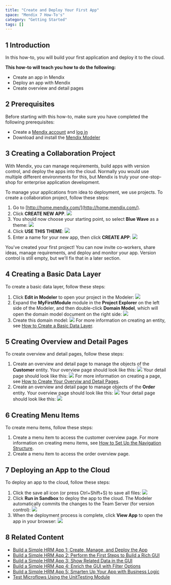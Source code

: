 ```yaml
---
title: "Create and Deploy Your First App"
space: "Mendix 7 How-To's"
category: "Getting Started"
tags: []
---
```


## 1 Introduction

In this how-to, you will build your first application and deploy it to the cloud.

**This how-to will teach you how to do the following:**

* Create an app in Mendix
* Deploy an app with Mendix
* Create overview and detail pages

## 2 Prerequisites

Before starting with this how-to, make sure you have completed the following prerequisites:

* Create a [Mendix account](http://www.mendix.com/try-now/?utm_source=documentation&utm_medium=community&utm_campaign=signup) and [log in](http://www.mendix.com/)
* Download and install the [Mendix Modeler](https://appstore.home.mendix.com/link/modelers)

## 3 Creating a Collaboration Project

With Mendix, you can manage requirements, build apps with version control, and deploy the apps into the cloud. Normally you would use multiple different environments for this, but Mendix is truly your one-stop-shop for enterprise application development. 

To manage your applications from idea to deployment, we use projects. To create a collaboration project, follow these steps:

1. Go to [http://home.mendix.com/](http://home.mendix.com/).
2. Click **CREATE NEW APP**.
    ![](attachments/18448667/18580748.png) 
3. You should now choose your starting point, so select **Blue Wave** as a theme: 
    ![](attachments/18448667/18580751.png)
4. Click **USE THIS THEME**:
    ![](attachments/18448667/18580749.png) 
5. Enter a name for your new app, then click **CREATE APP**:
    ![](attachments/18448667/18580746.png)
    
You've created your first project! You can now invite co-workers, share ideas, manage requirements, and deploy and monitor your app. Version control is still empty, but we'll fix that in a later section. 

## 4 Creating a Basic Data Layer

To create a basic data layer, follow these steps:

1. Click **Edit in Modeler** to open your project in the Modeler:
    ![](attachments/18448667/18580744.png)
2. Expand the **MyFirstModule** module in the **Project Explorer** on the left side of the Modeler, and then double-click **Domain Model**, which will open the domain model document on the right side:
    ![](attachments/18448667/18580743.png) 
3. Create this domain model:
    ![](attachments/18448745/18582175.png)
    For more information on creating an entity, see [How to Create a Basic Data Layer](../data-models/create-a-basic-data-layer).

## 5 Creating Overview and Detail Pages

To create overview and detail pages, follow these steps:

1. Create an overview and detail page to manage the objects of the **Customer** entity. Your overview page should look like this:
    ![](attachments/18448667/19399067.png) 
    Your detail page should look like this:
    ![](attachments/18448667/19399068.png)
    For more information on creating a page, see [How to Create Your Overviw and Detail Pages](../guis/create-your-first-two-overview-and-detail-pages).
2. Create an overview and detail page to manage objects of the **Order** entity. Your overview page should look like this:
    ![](attachments/18448667/19399069.png) 
    Your detail page should look like this:
    ![](attachments/18448667/19399070.png)

## 6 Creating Menu Items

To create menu items, follow these steps:

1. Create a menu item to access the customer overview page. For more information on creating menu items, see [How to Set Up the Navigation Structure](../guis/setting-up-the-navigation-structure).
2. Create a menu item to access the order overview page.

## 7 Deploying an App to the Cloud

To deploy an app to the cloud, follow these steps:

1. Click the save all icon (or press Ctrl+Shift+S) to save all files:
    ![](attachments/18448667/18580741.png)
2. Click **Run in Sandbox** to deploy the app to the cloud. The Modeler automatically commits the changes to the Team Server (for version control):
    ![](attachments/14091670/14385449.png)
3. When the deployment process is complete, click **View App** to open the app in your browser:
    ![](attachments/14091670/14385450.png)

## 8 Related Content

* [Build a Simple HRM App 1: Create, Manage, and Deploy the App](build-a-simple-hrm-app-1-create-manage-and-deploy-the-app)
* [Build a Simple HRM App 2: Perform the First Steps to Build a Rich GUI](build-a-simple-hrm-app-2-first-steps-in-building-a-rich-gui)
* [Build a Simple HRM App 3: Show Related Data in the GUI](build-a-simple-hrm-app-3-show-related-data-in-the-gui)
* [Build a Simple HRM App 4: Enrich the GUI with Filter Options](build-a-simple-hrm-app-4-enrich-the-gui-with-filter-options)
* [Build a Simple HRM App 5: Smarten Up Your App with Business Logic](build-a-simple-hrm-app-5-smarten-up-your-app-with-business-logic)
* [Test Microflows Using the UnitTesting Module](..testing/testing-microflows-using-the-unittesting-module)